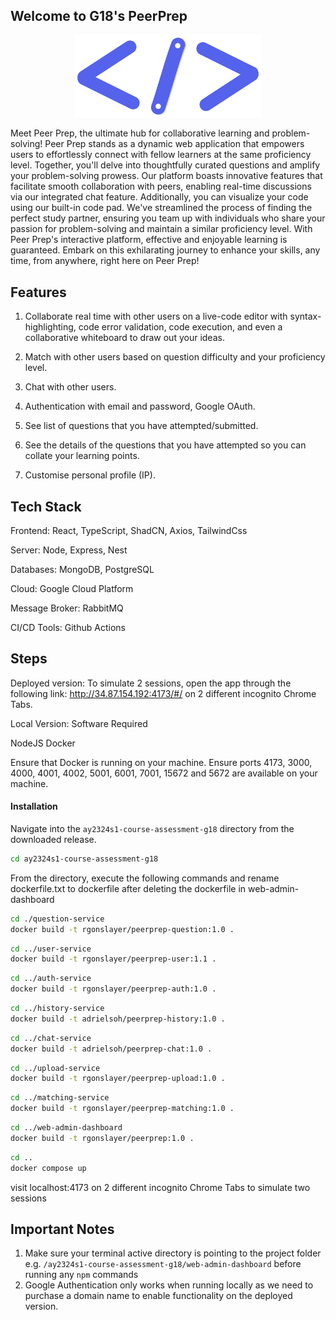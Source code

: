 ## Welcome to G18's PeerPrep

<p align="center">
  <img src="https://github.com/CS3219-AY2324S1/ay2324s1-course-assessment-g18/blob/312a990be27b7cf13a296c08d3d90d4557776620/web-admin-dashboard/src/assets/logo.png" alt="logo" width="300px">
</p>

Meet Peer Prep, the ultimate hub for collaborative learning and problem-solving! Peer Prep stands as a dynamic web application that empowers users to effortlessly connect with fellow learners at the same proficiency level. Together, you'll delve into thoughtfully curated questions and amplify your problem-solving prowess. Our platform boasts innovative features that facilitate smooth collaboration with peers, enabling real-time discussions via our integrated chat feature. Additionally, you can visualize your code using our built-in code pad. We've streamlined the process of finding the perfect study partner, ensuring you team up with individuals who share your passion for problem-solving and maintain a similar proficiency level. With Peer Prep's interactive platform, effective and enjoyable learning is guaranteed. Embark on this exhilarating journey to enhance your skills, any time, from anywhere, right here on Peer Prep!

## Features

1. Collaborate real time with other users on a live-code editor with syntax-highlighting, code error validation, code execution, and even a collaborative whiteboard to draw out your ideas.

2. Match with other users based on question difficulty and your proficiency level.

3. Chat with other users.

4. Authentication with email and password, Google OAuth.

5. See list of questions that you have attempted/submitted.

6. See the details of the questions that you have attempted so you can collate your learning points.

7. Customise personal profile (IP).

## Tech Stack

Frontend: React, TypeScript, ShadCN, Axios, TailwindCss

Server: Node, Express, Nest

Databases: MongoDB, PostgreSQL

Cloud: Google Cloud Platform

Message Broker: RabbitMQ

CI/CD Tools: Github Actions

## Steps

Deployed version:
To simulate 2 sessions, open the app through the following link: http://34.87.154.192:4173/#/ on 2 different incognito Chrome Tabs.

Local Version:
Software Required

NodeJS
Docker

Ensure that Docker is running on your machine.
Ensure ports 4173, 3000, 4000, 4001, 4002, 5001, 6001, 7001, 15672 and 5672 are available on your machine.

#### Installation

Navigate into the `ay2324s1-course-assessment-g18` directory from the downloaded
release.

```bash
cd ay2324s1-course-assessment-g18
```

From the directory, execute the following commands and rename dockerfile.txt to dockerfile after deleting the dockerfile in web-admin-dashboard 
```bash
cd ./question-service
docker build -t rgonslayer/peerprep-question:1.0 .
```
```bash
cd ../user-service
docker build -t rgonslayer/peerprep-user:1.1 .
```
```bash
cd ../auth-service
docker build -t rgonslayer/peerprep-auth:1.0 .
```
```bash
cd ../history-service
docker build -t adrielsoh/peerprep-history:1.0 .
```
```bash
cd ../chat-service
docker build -t adrielsoh/peerprep-chat:1.0 .
```
```bash
cd ../upload-service
docker build -t rgonslayer/peerprep-upload:1.0 .
```
```bash
cd ../matching-service
docker build -t rgonslayer/peerprep-matching:1.0 .
```
```bash
cd ../web-admin-dashboard
docker build -t rgonslayer/peerprep:1.0 .
```
```bash
cd ..
docker compose up
```
visit localhost:4173 on 2 different incognito Chrome Tabs to simulate two sessions


## Important Notes

1. Make sure your terminal active directory is pointing to the project folder e.g. `/ay2324s1-course-assessment-g18/web-admin-dashboard` before running any `npm` commands
2. Google Authentication only works when running locally as we need to purchase a domain name to enable functionality on the deployed version.
